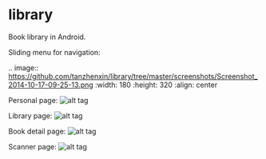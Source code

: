 library
=======

Book library in Android.

Sliding menu for navigation:

.. image:: https://github.com/tanzhenxin/library/tree/master/screenshots/Screenshot_2014-10-17-09-25-13.png
    :width: 180
    :height: 320
    :align: center

Personal page:
![alt tag](screenshots/Screenshot_2014-10-17-09-25-01.png)

Library page:
![alt tag](screenshots/Screenshot_2014-10-17-09-25-31.png)

Book detail page:
![alt tag](screenshots/Screenshot_2014-10-17-09-28-33.png)

Scanner page:
![alt tag](screenshots/Screenshot_2014-10-17-09-28-47.png)
